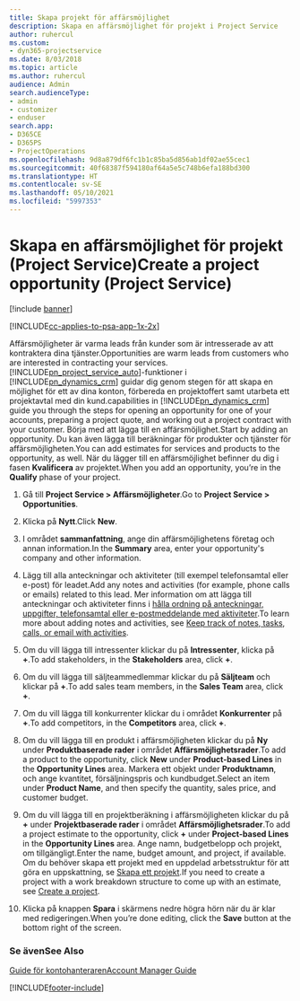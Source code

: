 ```yaml
---
title: Skapa projekt för affärsmöjlighet
description: Skapa en affärsmöjlighet för projekt i Project Service
author: ruhercul
ms.custom:
- dyn365-projectservice
ms.date: 8/03/2018
ms.topic: article
ms.author: ruhercul
audience: Admin
search.audienceType:
- admin
- customizer
- enduser
search.app:
- D365CE
- D365PS
- ProjectOperations
ms.openlocfilehash: 9d8a879df6fc1b1c85ba5d856ab1df02ae55cec1
ms.sourcegitcommit: 40f68387f594180af64a5e5c748b6efa188bd300
ms.translationtype: HT
ms.contentlocale: sv-SE
ms.lasthandoff: 05/10/2021
ms.locfileid: "5997353"
---
```

# <a name="create-a-project-opportunity-project-service"></a><span data-ttu-id="4f3c6-103">Skapa en affärsmöjlighet för projekt (Project Service)</span><span class="sxs-lookup"><span data-stu-id="4f3c6-103">Create a project opportunity (Project Service)</span></span>

[!include [banner](../includes/psa-now-project-operations.md)]

[!INCLUDE[cc-applies-to-psa-app-1x-2x](../includes/cc-applies-to-psa-app-1x-2x.md)]

<span data-ttu-id="4f3c6-104">Affärsmöjligheter är varma leads från kunder som är intresserade av att kontraktera dina tjänster.</span><span class="sxs-lookup"><span data-stu-id="4f3c6-104">Opportunities are warm leads from customers who are interested in contracting your services.</span></span> [!INCLUDE[pn_project_service_auto](../includes/pn-project-service-auto.md)]<span data-ttu-id="4f3c6-105">-funktioner i [!INCLUDE[pn_dynamics_crm](../includes/pn-dynamics-crm.md)] guidar dig genom stegen för att skapa en möjlighet för ett av dina konton, förbereda en projektoffert samt utarbeta ett projektavtal med din kund.</span><span class="sxs-lookup"><span data-stu-id="4f3c6-105">capabilities in [!INCLUDE[pn_dynamics_crm](../includes/pn-dynamics-crm.md)] guide you through the steps for opening an opportunity for one of your accounts, preparing a project quote, and working out a project contract with your customer.</span></span> <span data-ttu-id="4f3c6-106">Börja med att lägga till en affärsmöjlighet.</span><span class="sxs-lookup"><span data-stu-id="4f3c6-106">Start by adding an opportunity.</span></span> <span data-ttu-id="4f3c6-107">Du kan även lägga till beräkningar för produkter och tjänster för affärsmöjligheten.</span><span class="sxs-lookup"><span data-stu-id="4f3c6-107">You can add estimates for services and products to the opportunity, as well.</span></span> <span data-ttu-id="4f3c6-108">När du lägger till en affärsmöjlighet befinner du dig i fasen **Kvalificera** av projektet.</span><span class="sxs-lookup"><span data-stu-id="4f3c6-108">When you add an opportunity, you’re in the **Qualify** phase of your project.</span></span>  
  
1.  <span data-ttu-id="4f3c6-109">Gå till **Project Service > Affärsmöjligheter**.</span><span class="sxs-lookup"><span data-stu-id="4f3c6-109">Go to **Project Service > Opportunities**.</span></span>  
  
2.  <span data-ttu-id="4f3c6-110">Klicka på **Nytt**.</span><span class="sxs-lookup"><span data-stu-id="4f3c6-110">Click **New**.</span></span>  
  
3.  <span data-ttu-id="4f3c6-111">I området **sammanfattning**, ange din affärsmöjlighetens företag och annan information.</span><span class="sxs-lookup"><span data-stu-id="4f3c6-111">In the **Summary** area, enter your opportunity's company and other information.</span></span>  
  
4.  <span data-ttu-id="4f3c6-112">Lägg till alla anteckningar och aktiviteter (till exempel telefonsamtal eller e-post) för leadet.</span><span class="sxs-lookup"><span data-stu-id="4f3c6-112">Add any notes and activities (for example, phone calls or emails) related to this lead.</span></span> <span data-ttu-id="4f3c6-113">Mer information om att lägga till anteckningar och aktiviteter finns i [hålla ordning på anteckningar, uppgifter, telefonsamtal eller e-postmeddelande med aktiviteter](/dynamics365/customerengagement/on-premises/basics/work-with-activities).</span><span class="sxs-lookup"><span data-stu-id="4f3c6-113">To learn more about adding notes and activities, see [Keep track of notes, tasks, calls, or email with activities](/dynamics365/customerengagement/on-premises/basics/work-with-activities).</span></span>  
  
5.  <span data-ttu-id="4f3c6-114">Om du vill lägga till intressenter klickar du på **Intressenter**, klicka på **+**.</span><span class="sxs-lookup"><span data-stu-id="4f3c6-114">To add stakeholders, in the **Stakeholders** area, click **+**.</span></span>  
  
6.  <span data-ttu-id="4f3c6-115">Om du vill lägga till säljteammedlemmar klickar du på **Säljteam** och klickar på **+**.</span><span class="sxs-lookup"><span data-stu-id="4f3c6-115">To add sales team members, in the **Sales Team** area, click **+**.</span></span>  
  
7.  <span data-ttu-id="4f3c6-116">Om du vill lägga till konkurrenter klickar du i området **Konkurrenter** på **+**.</span><span class="sxs-lookup"><span data-stu-id="4f3c6-116">To add competitors, in the **Competitors** area, click **+**.</span></span>  
  
8.  <span data-ttu-id="4f3c6-117">Om du vill lägga till en produkt i affärsmöjligheten klickar du på **Ny** under **Produktbaserade rader** i området **Affärsmöjlighetsrader**.</span><span class="sxs-lookup"><span data-stu-id="4f3c6-117">To add a product to the opportunity, click **New** under **Product-based Lines** in the **Opportunity Lines** area.</span></span> <span data-ttu-id="4f3c6-118">Markera ett objekt under **Produktnamn**, och ange kvantitet, försäljningspris och kundbudget.</span><span class="sxs-lookup"><span data-stu-id="4f3c6-118">Select an item under **Product Name**, and then specify the quantity, sales price, and customer budget.</span></span>  
  
9. <span data-ttu-id="4f3c6-119">Om du vill lägga till en projektberäkning i affärsmöjligheten klickar du på **+** under **Projektbaserade rader** i området **Affärsmöjlighetsrader**.</span><span class="sxs-lookup"><span data-stu-id="4f3c6-119">To add a project estimate to the opportunity, click **+** under **Project-based Lines** in the **Opportunity Lines** area.</span></span> <span data-ttu-id="4f3c6-120">Ange namn, budgetbelopp och projekt, om tillgängligt.</span><span class="sxs-lookup"><span data-stu-id="4f3c6-120">Enter the name, budget amount, and project, if available.</span></span> <span data-ttu-id="4f3c6-121">Om du behöver skapa ett projekt med en uppdelad arbetsstruktur för att göra en uppskattning, se [Skapa ett projekt](../psa/create-project.md).</span><span class="sxs-lookup"><span data-stu-id="4f3c6-121">If you need to create a project with a work breakdown structure to come up with an estimate, see [Create a project](../psa/create-project.md).</span></span>  
  
10. <span data-ttu-id="4f3c6-122">Klicka på knappen **Spara** i skärmens nedre högra hörn när du är klar med redigeringen.</span><span class="sxs-lookup"><span data-stu-id="4f3c6-122">When you’re done editing, click the **Save** button at the bottom right of the screen.</span></span>  
  
### <a name="see-also"></a><span data-ttu-id="4f3c6-123">Se även</span><span class="sxs-lookup"><span data-stu-id="4f3c6-123">See Also</span></span>  
 [<span data-ttu-id="4f3c6-124">Guide för kontohanteraren</span><span class="sxs-lookup"><span data-stu-id="4f3c6-124">Account Manager Guide</span></span>](../psa/account-manager-guide.md)


[!INCLUDE[footer-include](../includes/footer-banner.md)]